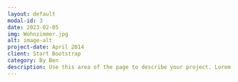 ```yaml
---
layout: default
modal-id: 3
date: 2023-02-05
img: Wohnzimmer.jpg
alt: image-alt
project-date: April 2014
client: Start Bootstrap
category: By Ben 
description: Use this area of the page to describe your project. Lorem ipsum dolor sit amet, consectetur adipisicing elit. Mollitia neque assumenda ipsam nihil, molestias magnam, recusandae quos quis inventore quisquam velit asperiores, vitae? Reprehenderit soluta, eos quod consequuntur itaque. Nam.
---
```

